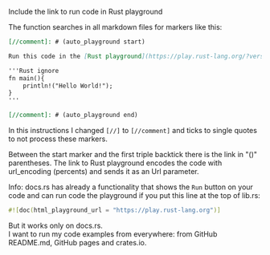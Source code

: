 [//]: # (auto_md_to_doc_comments segment start A)

Include the link to run code in Rust playground

The function searches in all markdown files for markers like this:

```markdown
[//comment]: # (auto_playground start)

Run this code in the [Rust playground](https://play.rust-lang.org/?version=stable&mode=debug&edition=2021&code=fn%20m%0A%7D):

'''Rust ignore
fn main(){
    println!("Hello World!");
}
'''

[//comment]: # (auto_playground end)
```

In this instructions I changed `[//]` to `[//comment]` and  ticks to single quotes to not process these markers.

Between the start marker and the first triple backtick there is the link in "()" parentheses. The link to Rust playground encodes the code with url_encoding (percents) and sends it as an Url parameter.

Info: docs.rs has already a functionality that shows the `Run` button on your code and can run code the playground if you put this line at the top of lib.rs:

``` Rust ignore
#![doc(html_playground_url = "https://play.rust-lang.org")]
```

But it works only on docs.rs.  
I want to run my code examples from everywhere: from GitHub README.md, GitHub pages and crates.io.  

[//]: # (auto_md_to_doc_comments segment end A)
